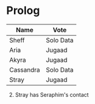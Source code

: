 # Prolog

| Name      | Vote      |
| --------- | --------- |
| Sheff     | Solo Data |
| Aria      | Jugaad    |
| Akyra     | Jugaad    |
| Cassandra | Solo Data |
| Stray     | Jugaad    |

2. Stray has Seraphim's contact
